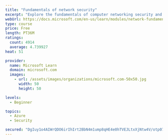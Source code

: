 ```yaml
---
title: "Fundamentals of network security"
excerpt: "Explore the fundamentals of computer networking security and monitoring."
webUrl: https://docs.microsoft.com/en-us/learn/modules/network-fundamentals-2/
type: course
price: Free
length: PT36M
ratings:
  count: 4914
  average: 4.739927
heat: 51

provider:
  name: Microsoft Learn
  domain: microsoft.com
  images:
    - url: /assets/images/organizations/microsoft.com-50x50.jpg
      width: 50
      height: 50

levels:
  - Beginner

topics:
  - Azure
  - Security

secured: "DgIuy1o4AIWrQDO6irIhIrt2BbN4m1ump8qHE4e0hTVEJLtxXjNtw4V/otp07tzkGX/TsguM8Q5zZztD5Eex6AN7NJCyZtOvCjoZvBdzLDhq4XDGVf6BL5n7kg/nsEBFTHLnPBfcFQuw0DTOz+gaVyQinC8ZXrY3BEKfRY15jxrjN2LU/4bSoSSwlubVoTyZTceIsH2D1YxAWWlu0DvvYuoOlMK0SLjNNWdUviRXYQNeo74QI83B3kLmfQpSTy74btEyY+FmJarUhEP8ETpdGvzguub/YWn7TwE/eZfN/7US/RWYdqGIuP7WfX3nvepzej7VEai+52/GAf03qfKuy839zQVzxcV5pffWMi4mgALMr0uetbFIw5dQj9oaf1OyW5aXFQsxaKkEem/kVnQJUcMXFsxm0SDuvo3DnShLWag=;V7I81IgItUMX5sEsRt2IkQ=="
---
```


